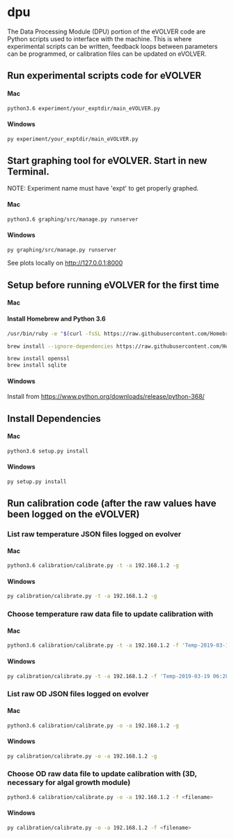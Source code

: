 dpu
===
The Data Processing Module (DPU) portion of the eVOLVER code are Python scripts used to interface with the machine. This is where experimental scripts can be written, feedback loops between parameters can be programmed, or calibration files can be updated on eVOLVER.

## Run experimental scripts code for eVOLVER

#### Mac
```sh
python3.6 experiment/your_exptdir/main_eVOLVER.py
```

#### Windows
```sh
py experiment/your_exptdir/main_eVOLVER.py
```


## Start graphing tool for eVOLVER. Start in new Terminal.

NOTE: Experiment name must have 'expt' to get properly graphed.

#### Mac
```sh
python3.6 graphing/src/manage.py runserver
```
#### Windows
```sh
py graphing/src/manage.py runserver
```


See plots locally on http://127.0.0.1:8000




## Setup before running eVOLVER for the first time

#### Mac

#### Install Homebrew and Python 3.6

```sh
/usr/bin/ruby -e "$(curl -fsSL https://raw.githubusercontent.com/Homebrew/install/master/install)"
```

```sh
brew install --ignore-dependencies https://raw.githubusercontent.com/Homebrew/homebrew-core/f2a764ef944b1080be64bd88dca9a1d80130c558/Formula/python.rb
```

```sh
brew install openssl
brew install sqlite
```

#### Windows

Install from https://www.python.org/downloads/release/python-368/




## Install Dependencies

#### Mac
```sh
python3.6 setup.py install
```

#### Windows
```sh
py setup.py install
```



## Run calibration code (after the raw values have been logged on the eVOLVER)

### List raw temperature JSON files logged on evolver 

#### Mac
```sh
python3.6 calibration/calibrate.py -t -a 192.168.1.2 -g
```

#### Windows
```sh
py calibration/calibrate.py -t -a 192.168.1.2 -g
```

### Choose temperature raw data file to update calibration with

#### Mac
```sh
python3.6 calibration/calibrate.py -t -a 192.168.1.2 -f 'Temp-2019-03-19 06:20:58.json'
```
#### Windows
```sh
py calibration/calibrate.py -t -a 192.168.1.2 -f 'Temp-2019-03-19 06:20:58.json'
```

### List raw OD JSON files logged on evolver 

#### Mac
```sh
python3.6 calibration/calibrate.py -o -a 192.168.1.2 -g 
```

#### Windows
```sh
py calibration/calibrate.py -o -a 192.168.1.2 -g 
```

### Choose OD raw data file to update calibration with (3D, necessary for algal growth module)

```sh
python3.6 calibration/calibrate.py -o -a 192.168.1.2 -f <filename> 
```

#### Windows

```sh
py calibration/calibrate.py -o -a 192.168.1.2 -f <filename> 
```



